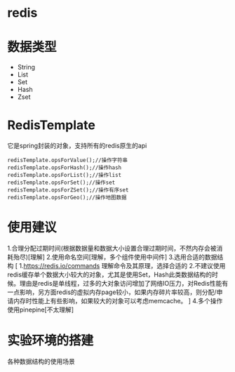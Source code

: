 # redis
# 数据类型
* String
* List
* Set
* Hash
* Zset

# RedisTemplate
它是spring封装的对象，支持所有的redis原生的api

```
redisTemplate.opsForValue();//操作字符串 
redisTemplate.opsForHash();//操作hash 
redisTemplate.opsForList();//操作list 
redisTemplate.opsForSet();//操作set 
redisTemplate.opsForZSet();//操作有序set
redisTemplate.opsForGeo();//操作地图数据
```

# 使用建议
1.合理分配过期时间(根据数据量和数据大小设置合理过期时间，不然内存会被消耗殆尽)[理解]
2.使用命名空间[理解，多个组件使用中间件]
3.选用合适的数据结构
[
1.https://redis.io/commands  理解命令及其原理，选择合适的
2.不建议使用redis缓存单个数据大小较大的对象，尤其是使用Set，Hash此类数据结构的时候。理由是redis是单线程，过多的大对象访问增加了网络IO压力，对Redis性能有一点影响，另方面redis的虚拟内存page较小，如果内存碎片率较高，则分配/申请内存时性能上有些影响，如果较大的对象可以考虑memcache。
]
4.多个操作使用pinepine[不太理解]


# 实验环境的搭建
各种数据结构的使用场景
